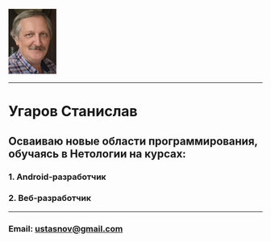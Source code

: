 ![Foto.png](Photo.png)

---
 # Угаров Станислав

## Осваиваю новые области программирования, обучаясь в Нетологии на курсах:
 
### 1. Android-разработчик
### 2. Веб-разработчик

---
### Email: [ustasnov@gmail.com](ustasnov@gmail.com)